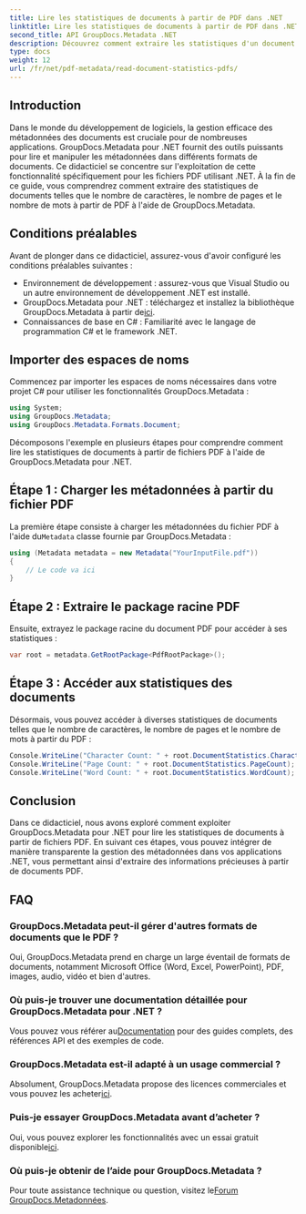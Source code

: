 ```yaml
---
title: Lire les statistiques de documents à partir de PDF dans .NET
linktitle: Lire les statistiques de documents à partir de PDF dans .NET
second_title: API GroupDocs.Metadata .NET
description: Découvrez comment extraire les statistiques d'un document PDF à l'aide de GroupDocs.Metadata pour .NET. Améliorez vos capacités de gestion de documents sans effort.
type: docs
weight: 12
url: /fr/net/pdf-metadata/read-document-statistics-pdfs/
---
```

## Introduction
Dans le monde du développement de logiciels, la gestion efficace des métadonnées des documents est cruciale pour de nombreuses applications. GroupDocs.Metadata pour .NET fournit des outils puissants pour lire et manipuler les métadonnées dans différents formats de documents. Ce didacticiel se concentre sur l'exploitation de cette fonctionnalité spécifiquement pour les fichiers PDF utilisant .NET. À la fin de ce guide, vous comprendrez comment extraire des statistiques de documents telles que le nombre de caractères, le nombre de pages et le nombre de mots à partir de PDF à l'aide de GroupDocs.Metadata.
## Conditions préalables
Avant de plonger dans ce didacticiel, assurez-vous d'avoir configuré les conditions préalables suivantes :
- Environnement de développement : assurez-vous que Visual Studio ou un autre environnement de développement .NET est installé.
-  GroupDocs.Metadata pour .NET : téléchargez et installez la bibliothèque GroupDocs.Metadata à partir de[ici](https://releases.groupdocs.com/metadata/net/).
- Connaissances de base en C# : Familiarité avec le langage de programmation C# et le framework .NET.

## Importer des espaces de noms
Commencez par importer les espaces de noms nécessaires dans votre projet C# pour utiliser les fonctionnalités GroupDocs.Metadata :
```csharp
using System;
using GroupDocs.Metadata;
using GroupDocs.Metadata.Formats.Document;
```

Décomposons l'exemple en plusieurs étapes pour comprendre comment lire les statistiques de documents à partir de fichiers PDF à l'aide de GroupDocs.Metadata pour .NET.
## Étape 1 : Charger les métadonnées à partir du fichier PDF
 La première étape consiste à charger les métadonnées du fichier PDF à l'aide du`Metadata` classe fournie par GroupDocs.Metadata :
```csharp
using (Metadata metadata = new Metadata("YourInputFile.pdf"))
{
    // Le code va ici
}
```
## Étape 2 : Extraire le package racine PDF
Ensuite, extrayez le package racine du document PDF pour accéder à ses statistiques :
```csharp
var root = metadata.GetRootPackage<PdfRootPackage>();
```
## Étape 3 : Accéder aux statistiques des documents
Désormais, vous pouvez accéder à diverses statistiques de documents telles que le nombre de caractères, le nombre de pages et le nombre de mots à partir du PDF :
```csharp
Console.WriteLine("Character Count: " + root.DocumentStatistics.CharacterCount);
Console.WriteLine("Page Count: " + root.DocumentStatistics.PageCount);
Console.WriteLine("Word Count: " + root.DocumentStatistics.WordCount);
```

## Conclusion
Dans ce didacticiel, nous avons exploré comment exploiter GroupDocs.Metadata pour .NET pour lire les statistiques de documents à partir de fichiers PDF. En suivant ces étapes, vous pouvez intégrer de manière transparente la gestion des métadonnées dans vos applications .NET, vous permettant ainsi d'extraire des informations précieuses à partir de documents PDF.

## FAQ
### GroupDocs.Metadata peut-il gérer d'autres formats de documents que le PDF ?
Oui, GroupDocs.Metadata prend en charge un large éventail de formats de documents, notamment Microsoft Office (Word, Excel, PowerPoint), PDF, images, audio, vidéo et bien d'autres.
### Où puis-je trouver une documentation détaillée pour GroupDocs.Metadata pour .NET ?
 Vous pouvez vous référer au[Documentation](https://reference.groupdocs.com/metadata/net/) pour des guides complets, des références API et des exemples de code.
### GroupDocs.Metadata est-il adapté à un usage commercial ?
 Absolument, GroupDocs.Metadata propose des licences commerciales et vous pouvez les acheter[ici](https://purchase.groupdocs.com/buy).
### Puis-je essayer GroupDocs.Metadata avant d’acheter ?
 Oui, vous pouvez explorer les fonctionnalités avec un essai gratuit disponible[ici](https://releases.groupdocs.com/).
### Où puis-je obtenir de l’aide pour GroupDocs.Metadata ?
 Pour toute assistance technique ou question, visitez le[Forum GroupDocs.Metadonnées](https://forum.groupdocs.com/c/metadata/14).